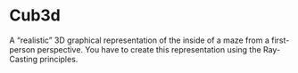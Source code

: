# Cub3d
A “realistic” 3D graphical
representation of the inside of a maze from a
first-person perspective. You have to create this
representation using the Ray-Casting principles.

